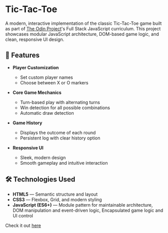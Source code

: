 # Tic-Tac-Toe

A modern, interactive implementation of the classic Tic-Tac-Toe game built as part of [The Odin Project](https://www.theodinproject.com/)'s Full Stack JavaScript curriculum. This project showcases modular JavaScript architecture, DOM-based game logic, and clean, responsive UI design.

## 🔧 Features

- **Player Customization**  
  - Set custom player names  
  - Choose between X or O markers  

- **Core Game Mechanics**  
  - Turn-based play with alternating turns  
  - Win detection for all possible combinations  
  - Automatic draw detection  

- **Game History**  
  - Displays the outcome of each round  
  - Persistent log with clear history option  

- **Responsive UI**  
  - Sleek, modern design  
  - Smooth gameplay and intuitive interaction  

## 🛠️ Technologies Used

- **HTML5** — Semantic structure and layout  
- **CSS3** — Flexbox, Grid, and modern styling  
- **JavaScript (ES6+)** —  Module pattern for maintainable architecture, DOM manipulation and event-driven logic, Encapsulated game logic and UI control

Check it out [here](https://yamen-m.github.io/Tic-Tac-Toe/)